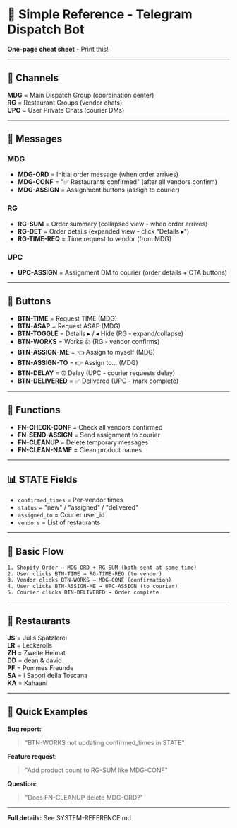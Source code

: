 # 🚀 Simple Reference - Telegram Dispatch Bot

**One-page cheat sheet** - Print this!

---

## 📱 Channels

**MDG** = Main Dispatch Group (coordination center)  
**RG** = Restaurant Groups (vendor chats)  
**UPC** = User Private Chats (courier DMs)

---

## 📨 Messages

### MDG
- **MDG-ORD** = Initial order message (when order arrives)
- **MDG-CONF** = "✅ Restaurants confirmed" (after all vendors confirm)
- **MDG-ASSIGN** = Assignment buttons (assign to courier)

### RG
- **RG-SUM** = Order summary (collapsed view - when order arrives)
- **RG-DET** = Order details (expanded view - click "Details ▸")
- **RG-TIME-REQ** = Time request to vendor (from MDG)

### UPC
- **UPC-ASSIGN** = Assignment DM to courier (order details + CTA buttons)

---

## 🔘 Buttons

- **BTN-TIME** = Request TIME (MDG)
- **BTN-ASAP** = Request ASAP (MDG)
- **BTN-TOGGLE** = Details ▸ / ◂ Hide (RG - expand/collapse)
- **BTN-WORKS** = Works 👍 (RG - vendor confirms)
- **BTN-ASSIGN-ME** = 👈 Assign to myself (MDG)
- **BTN-ASSIGN-TO** = 👉 Assign to... (MDG)
- **BTN-DELAY** = ⏰ Delay (UPC - courier requests delay)
- **BTN-DELIVERED** = ✅ Delivered (UPC - mark complete)

---

## 🔧 Functions

- **FN-CHECK-CONF** = Check all vendors confirmed
- **FN-SEND-ASSIGN** = Send assignment to courier
- **FN-CLEANUP** = Delete temporary messages
- **FN-CLEAN-NAME** = Clean product names

---

## 📊 STATE Fields

- `confirmed_times` = Per-vendor times
- `status` = "new" / "assigned" / "delivered"
- `assigned_to` = Courier user_id
- `vendors` = List of restaurants

---

## 🔄 Basic Flow

```
1. Shopify Order → MDG-ORD + RG-SUM (both sent at same time)
2. User clicks BTN-TIME → RG-TIME-REQ (to vendor)
3. Vendor clicks BTN-WORKS → MDG-CONF (confirmation)
4. User clicks BTN-ASSIGN-ME → UPC-ASSIGN (to courier)
5. Courier clicks BTN-DELIVERED → Order complete
```

---

## 🏪 Restaurants

**JS** = Julis Spätzlerei  
**LR** = Leckerolls  
**ZH** = Zweite Heimat  
**DD** = dean & david  
**PF** = Pommes Freunde  
**SA** = i Sapori della Toscana  
**KA** = Kahaani

---

## 💬 Quick Examples

**Bug report:**
> "BTN-WORKS not updating confirmed_times in STATE"

**Feature request:**
> "Add product count to RG-SUM like MDG-CONF"

**Question:**
> "Does FN-CLEANUP delete MDG-ORD?"

---

**Full details:** See SYSTEM-REFERENCE.md
